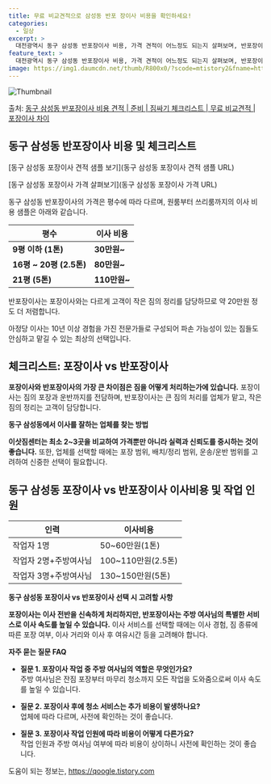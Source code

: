```yaml
---
title: 무료 비교견적으로 삼성동 반포 장이사 비용을 확인하세요!
categories:
  - 일상
excerpt: >
  대전광역시 동구 삼성동 반포장이사 비용, 가격 견적이 어느정도 되는지 살펴보며, 반포장이사를 준비함에 있어 짐싸기 준비 체크리스트가 무엇인지 보겠습니다. 마지막으로 포장이사와 차이점을 통해 무료 비교견적으로 어떤 것이 더 합리적인 선택인지 공유 드립니다.동구 삼성동 포장이사 견적 샘플 보기 👈 클릭동구 삼성동 포장이사 가격 살펴보기 👈 클릭동구 삼성동 반포장이사 평균 이사 비용평수동구 삼성동 평균 이사 비용원룸 이사9평 이하 (1톤)30만원~투룸/쓰리룸 이사16평 ~ 20평 (2.5톤)80만원~쓰리룸 이사21평 (5톤) ~110만원~우리집 무료 이사견적 받기 👈 클릭포장 vs 반포장: 가장 큰 차이점은?포장이사와 반포장이사의 가장 큰 차이점은 짐을 어떻게 처리하는가에 있습니다.포장이사는 이사 전반을..
feature_text: >
  대전광역시 동구 삼성동 반포장이사 비용, 가격 견적이 어느정도 되는지 살펴보며, 반포장이사를 준비함에 있어 짐싸기 준비 체크리스트가 무엇인지 보겠습니다. 마지막으로 포장이사와 차이점을 통해 무료 비교견적으로 어떤 것이 더 합리적인 선택인지 공유 드립니다.동구 삼성동 포장이사 견적 샘플 보기 👈 클릭동구 삼성동 포장이사 가격 살펴보기 👈 클릭동구 삼성동 반포장이사 평균 이사 비용평수동구 삼성동 평균 이사 비용원룸 이사9평 이하 (1톤)30만원~투룸/쓰리룸 이사16평 ~ 20평 (2.5톤)80만원~쓰리룸 이사21평 (5톤) ~110만원~우리집 무료 이사견적 받기 👈 클릭포장 vs 반포장: 가장 큰 차이점은?포장이사와 반포장이사의 가장 큰 차이점은 짐을 어떻게 처리하는가에 있습니다.포장이사는 이사 전반을..
image: https://img1.daumcdn.net/thumb/R800x0/?scode=mtistory2&fname=https%3A%2F%2Fblog.kakaocdn.net%2Fdn%2FWr8vh%2FbtsHb9BrIsr%2F5yhKXpchMgkjjKCU9p2NX0%2Fimg.webp
---
```


![Thumbnail](https://img1.daumcdn.net/thumb/R800x0/?scode=mtistory2&fname=https%3A%2F%2Fblog.kakaocdn.net%2Fdn%2FWr8vh%2FbtsHb9BrIsr%2F5yhKXpchMgkjjKCU9p2NX0%2Fimg.webp)

<p>출처: <a href="https://qoogle.tistory.com/9653" rel="dofollow">동구 삼성동 반포장이사 비용 견적 | 준비 | 짐싸기 체크리스트 | 무료 비교견적 | 포장이사 차이</a> </p>

## 동구 삼성동 반포장이사 비용 및 체크리스트

[동구 삼성동 포장이사 견적 샘플 보기](동구 삼성동 포장이사 견적 샘플 URL)

[동구 삼성동 포장이사 가격 살펴보기](동구 삼성동 포장이사 가격 URL)

동구 삼성동 반포장이사의 가격은 평수에 따라 다르며, 원룸부터 쓰리룸까지의 이사 비용 샘플은 아래와 같습니다.

**평수** | **이사 비용**  
---|---  
**9평 이하 (1톤)** | **30만원~**  
**16평 ~ 20평 (2.5톤)** | **80만원~**  
**21평 (5톤)** | **110만원~**  
  
반포장이사는 포장이사와는 다르게 고객이 작은 짐의 정리를 담당하므로 약 20만원 정도 더 저렴합니다.

아정당 이사는 10년 이상 경험을 가진 전문가들로 구성되어 파손 가능성이 있는 짐들도 안심하고 맡길 수 있는 최상의 선택입니다.

## **체크리스트: 포장이사 vs 반포장이사**

**포장이사와 반포장이사의 가장 큰 차이점은 짐을 어떻게 처리하는가에 있습니다.** 포장이사는 짐의 포장과 운반까지를 전담하며, 반포장이사는
큰 짐의 처리를 업체가 맡고, 작은 짐의 정리는 고객이 담당합니다.

**동구 삼성동에서 이사를 잘하는 업체를 찾는 방법**

**이삿짐센터는 최소 2~3곳을 비교하여 가격뿐만 아니라 실력과 신뢰도를 중시하는 것이 좋습니다.** 또한, 업체를 선택할 때에는 포장
범위, 배치/정리 범위, 운송/운반 범위를 고려하여 신중한 선택이 필요합니다.

## **동구 삼성동 포장이사 vs 반포장이사 이사비용 및 작업 인원**

**인력** | **이사비용**  
---|---  
작업자 1명 | 50~60만원(1톤)  
작업자 2명+주방여사님 | 100~110만원(2.5톤)  
작업자 3명+주방여사님 | 130~150만원(5톤)  
  
**동구 삼성동 포장이사 vs 반포장이사 선택 시 고려할 사항**

**포장이사는 이사 전반을 신속하게 처리하지만, 반포장이사는 주방 여사님의 특별한 서비스로 이사 속도를 높일 수 있습니다.** 이사 서비스를
선택할 때에는 이사 경험, 짐 종류에 따른 포장 여부, 이사 거리와 이사 후 여유시간 등을 고려해야 합니다.

**자주 묻는 질문 FAQ**

  * **질문 1. 포장이사 작업 중 주방 여사님의 역할은 무엇인가요?**  
주방 여사님은 잔짐 포장부터 마무리 청소까지 모든 작업을 도와줌으로써 이사 속도를 높일 수 있습니다.

  * **질문 2. 포장이사 후에 청소 서비스는 추가 비용이 발생하나요?**  
업체에 따라 다르며, 사전에 확인하는 것이 좋습니다.

  * **질문 3. 포장이사 작업 인원에 따라 비용이 어떻게 다른가요?**  
작업 인원과 주방 여사님 여부에 따라 비용이 상이하니 사전에 확인하는 것이 좋습니다.

 

도움이 되는 정보는, <a href="https://qoogle.tistory.com" rel="dofollow">https://qoogle.tistory.com</a>



